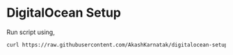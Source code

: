 # DigitalOcean Setup

Run script using,

```bash
curl https://raw.githubusercontent.com/AkashKarnatak/digitalocean-setup/main/configure.sh | bash
```
